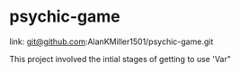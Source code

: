 # psychic-game
link: git@github.com:AlanKMiller1501/psychic-game.git

This project involved the intial stages of getting to use 'Var"
